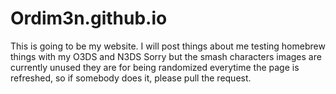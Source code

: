 # Ordim3n.github.io
This is going to be my website. I will post things about me testing homebrew things with my O3DS and N3DS
Sorry but the smash characters images are currently unused they are for being randomized everytime the page is refreshed, so if somebody does it, please pull the request.
